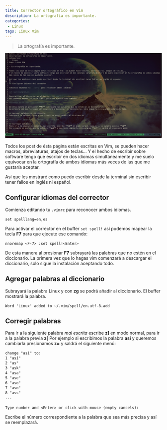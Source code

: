 ```yaml
---
title: Corrector ortográfico en Vim 
description: La ortografía es importante.
categories:
 - Linux
tags: Linux Vim
---
```

> La ortografía es importante.

![ ](/assets/images/post/vim-spell/vim-spell.png)

Todos los post de ésta página están escritas en Vim, se pueden hacer macros, abreviaturas, atajos de teclas...
Y el hecho de escribir sobre software tengo que escribir en dos idiomas simultáneamente y me suelo equivocar en la ortografía de ambos idiomas más veces de las que me gustaría aceptar.

Así que les mostraré como puedo escribir desde la terminal sin escribir tener fallos en inglés ni español.

## Configurar idiomas del corrector

Comienza editando tu `.vimrc` para reconocer ambos idiomas.
```
set spelllang=en,es
```
Para activar el corrector en el buffer `set spell!`
así podemos mapear la tecla **F7** para que ejecute ese comando:
```
nnoremap <F-7> :set spell!<Enter>
```
De esta manera al presionar **F7** subrayará las palabras que no estén en el diccionario.
La primera vez que lo hagas vim comenzará a descargar el diccionario, solo sigue la instalación aceptando todo.

## Agregar palabras al diccionario
Subrayará la palabra Linux y con **zg** se podrá añadir al diccionario. El buffer mostrará la palabra.
```
Word 'Linux' added to ~/.vim/spell/en.utf-8.add
```
## Corregir palabras
Para ir a la siguiente palabra _mal escrita_ escribe **z]** en modo normal, para ir a la palabra previa **z[**
Por ejemplo si escribimos la palabra **asi** y queremos cambiarla presionamos **z=** y saldrá el siguiente menú:

```
change "asi" to:
1 "así"
2 "as"
3 "ask"
4 "asa"
5 "ase"
6 "aso"
7 "aso"
8 "ass"
...

Type number and <Enter> or click with mouse (empty cancels): 
```
Escribe el número correspondiente a la palabra que sea más precisa y así se reemplazará.
